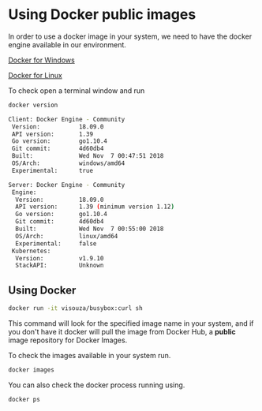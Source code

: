 # Using Docker public images

In order to use a docker image in your system, we need to have the docker engine available in our environment.

[Docker for Windows](https://docs.docker.com/docker-for-windows/install/#install-docker-for-windows-desktop-app)

[Docker for Linux](https://docs.docker.com/install/linux/docker-ce/ubuntu/)

To check open a terminal window and run

``` bash
docker version

Client: Docker Engine - Community
 Version:           18.09.0
 API version:       1.39
 Go version:        go1.10.4
 Git commit:        4d60db4
 Built:             Wed Nov  7 00:47:51 2018
 OS/Arch:           windows/amd64
 Experimental:      true

Server: Docker Engine - Community
 Engine:
  Version:          18.09.0
  API version:      1.39 (minimum version 1.12)
  Go version:       go1.10.4
  Git commit:       4d60db4
  Built:            Wed Nov  7 00:55:00 2018
  OS/Arch:          linux/amd64
  Experimental:     false
 Kubernetes:
  Version:          v1.9.10
  StackAPI:         Unknown
```

## Using Docker

``` bash
docker run -it visouza/busybox:curl sh
```

This command will look for the specified image name in your system, and if you don't have it docker will pull the image from Docker Hub, a **public** image repository for Docker Images.

To check the images available in your system run.

``` bash
docker images
```

You can also check the docker process running using.

``` bash
docker ps
```